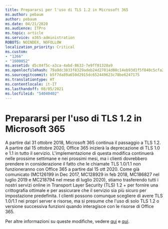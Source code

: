 ```yaml
---
title: Prepararsi per l'uso di TLS 1.2 in Microsoft 365
ms.author: pebaum
author: pebaum
ms.date: 04/21/2020
ms.audience: ITPro
ms.topic: article
ms.service: o365-administration
ROBOTS: NOINDEX, NOFOLLOW
localization_priority: Critical
ms.custom:
- "1266"
- "1600052"
ms.assetid: d5c84f5c-a3ca-4abd-8633-7e9ff01328a9
ms.openlocfilehash: 79a9dc3833f8329adeb24d27014d08c14eb93d1f5f840c5cfa2ce10991107b1c
ms.sourcegitcommit: b5f7da89a650d2915dc652449623c78be6247175
ms.translationtype: HT
ms.contentlocale: it-IT
ms.lasthandoff: 08/05/2021
ms.locfileid: "54040402"
---
```

# <a name="prepare-for-use-of-tls-12-in-microsoft-365"></a>Prepararsi per l'uso di TLS 1.2 in Microsoft 365

A partire dal 31 ottobre 2018, Microsoft 365 continua il passaggio a TLS 1.2. A partire dal 15 ottobre 2020, Office 365 inizierà la deprecazione di TLS 1.0 e 1.1 in tutto il servizio. L'implementazione di questa modifica continuerà nelle prossime settimane e nei prossimi mesi, ma i clienti dovrebbero prendere in considerazione il fatto che le chiamate TLS 1.0/1.1 non funzioneranno con Office 365 a partire dal 15 ott 2020. Come già comunicato (MC126199 in Dec 2017, MC128929 in feb 2018, MC186827 nel luglio 2019 e MC218794 nel mese di luglio 2020), stiamo trasferendo tutti i nostri servizi online in Transport Layer Security (TLS) 1.2 + per fornire una crittografia ottimale e per assicurare che il servizio sia più sicuro per impostazione predefinita. I clienti possono comunque scegliere di avere TLS 1.0/1.1 nei propri server e risorse, ma si presume che l'uso di solo TLS 1.2 o versione successiva funzioni quando interagisce con le risorse di Office 365.
  
Per altre informazioni su queste modifiche, vedere [qui](https://docs.microsoft.com/microsoft-365/compliance/prepare-tls-1.2-in-office-365?view=o365-worldwide) e [qui](https://docs.microsoft.com/microsoft-365/compliance/tls-1.0-and-1.1-deprecation-for-office-365?view=o365-worldwide).

  